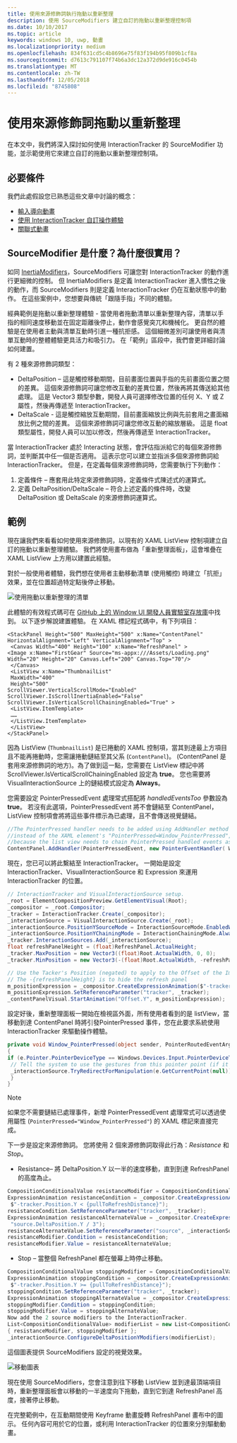 ```yaml
---
title: 使用來源修飾詞執行拖動以重新整理
description: 使用 SourceModifiers 建立自訂的拖動以重新整理控制項
ms.date: 10/10/2017
ms.topic: article
keywords: windows 10, uwp, 動畫
ms.localizationpriority: medium
ms.openlocfilehash: 834f631cd5c4b8696e75f83f194b95f809b1cf8a
ms.sourcegitcommit: d7613c791107f74b6a3dc12a372d9de916c0454b
ms.translationtype: MT
ms.contentlocale: zh-TW
ms.lasthandoff: 12/05/2018
ms.locfileid: "8745808"
---
```

# <a name="pull-to-refresh-with-source-modifiers"></a>使用來源修飾詞拖動以重新整理

在本文中，我們將深入探討如何使用 InteractionTracker 的 SourceModifier 功能，並示範使用它來建立自訂的拖動以重新整理控制項。

## <a name="prerequisites"></a>必要條件

我們此處假設您已熟悉這些文章中討論的概念：

- [輸入導向動畫](input-driven-animations.md)
- [使用 InteractionTracker 自訂操作體驗](interaction-tracker-manipulations.md)
- [關聯式動畫](relation-animations.md)

## <a name="what-is-a-sourcemodifier-and-why-are-they-useful"></a>SourceModifier 是什麼？為什麼很實用？

如同 [InertiaModifiers](inertia-modifiers.md)，SourceModifiers 可讓您對 InteractionTracker 的動作進行更細微的控制。 但 InertiaModifiers 是定義 InteractionTracker 進入慣性之後的動作，而 SourceModifiers 則是定義 InteractionTracker 仍在互動狀態中的動作。 在這些案例中，您想要與傳統「跟隨手指」不同的體驗。

經典範例是拖動以重新整理體驗 - 當使用者拖動清單以重新整理內容，清單以手指的相同速度移動並在固定距離後停止，動作會感覺突兀和機械化。 更自然的體驗是在使用者主動與清單互動時引進一種抗拒感。 這個細微差別可讓使用者與清單互動時的整體體驗更具活力和吸引力。 在「範例」區段中，我們會更詳細討論如何建置。

有 2 種來源修飾詞類型：

- DeltaPosition – 這是觸控移動期間，目前畫面位置與手指的先前畫面位置之間的差異。 這個來源修飾詞可讓您修改互動的差異位置，然後再將其傳送給其他處理。 這是 Vector3 類型參數，開發人員可選擇修改位置的任何 X、Y 或 Z 屬性，然後再傳遞至 InteractionTracker。
- DeltaScale - 這是觸控縮放互動期間，目前畫面縮放比例與先前套用之畫面縮放比例之間的差異。 這個來源修飾詞可讓您修改互動的縮放層級。 這是 float 類型屬性，開發人員可以加以修改，然後再傳遞至 InteractionTracker。

當 InteractionTracker 處於 Interacting 狀態，會評估指派給它的每個來源修飾詞，並判斷其中任一個是否適用。 這表示您可以建立並指派多個來源修飾詞給 InteractionTracker。 但是，在定義每個來源修飾詞時，您需要執行下列動作：

1. 定義條件 – 應套用此特定來源修飾詞時，定義條件式陳述式的運算式。
1. 定義 DeltaPosition/DeltaScale – 符合上述定義的條件時，改變 DeltaPosition 或 DeltaScale 的來源修飾詞運算式。

## <a name="example"></a>範例

現在讓我們來看看如何使用來源修飾詞，以現有的 XAML ListView 控制項建立自訂的拖動以重新整理體驗。 我們將使用畫布做為「重新整理面板」，這會堆疊在 XAML ListView 上方用以建置此經驗。

對於一般使用者體驗，我們想在使用者主動移動清單 (使用觸控) 時建立「抗拒」效果，並在位置超過特定點後停止移動。

![使用拖動以重新整理的清單](images/animation/city-list.gif)

此體驗的有效程式碼可在 [GitHub 上的 Window UI 開發人員實驗室存放庫](https://github.com/Microsoft/WindowsUIDevLabs)中找到。 以下逐步解說建置體驗。
在 XAML 標記程式碼中，有下列項目：

```xaml
<StackPanel Height="500" MaxHeight="500" x:Name="ContentPanel" HorizontalAlignment="Left" VerticalAlignment="Top" >
 <Canvas Width="400" Height="100" x:Name="RefreshPanel" >
<Image x:Name="FirstGear" Source="ms-appx:///Assets/Loading.png" Width="20" Height="20" Canvas.Left="200" Canvas.Top="70"/>
 </Canvas>
 <ListView x:Name="ThumbnailList"
 MaxWidth="400"
 Height="500"
ScrollViewer.VerticalScrollMode="Enabled" ScrollViewer.IsScrollInertiaEnabled="False" ScrollViewer.IsVerticalScrollChainingEnabled="True" >
 <ListView.ItemTemplate>
 ……
 </ListView.ItemTemplate>
 </ListView>
</StackPanel>
```

因為 ListView (`ThumbnailList`) 是已捲動的 XAML 控制項，當其到達最上方項目且不能再捲動時，您需讓捲動鏈結至其父系 (`ContentPanel`)。 (ContentPanel 是套用來源修飾詞的地方)。為了做到這一點，您需要在 ListView 標記中將 ScrollViewer.IsVerticalScrollChainingEnabled 設定為 **true**。 您也需要將 VisualInteractionSource 上的鏈結模式設定為 **Always**。

您需要設定 PointerPressedEvent 處理常式搭配將 _handledEventsToo_ 參數設為 **true**。 若沒有此選項，PointerPressedEvent 將不會鏈結至 ContentPanel，ListView 控制項會將將這些事件標示為已處理，且不會傳送視覺鏈結。

```csharp
//The PointerPressed handler needs to be added using AddHandler method with the //handledEventsToo boolean set to "true"
//instead of the XAML element's "PointerPressed=Window_PointerPressed",
//because the list view needs to chain PointerPressed handled events as well.
ContentPanel.AddHandler(PointerPressedEvent, new PointerEventHandler( Window_PointerPressed), true);
```

現在，您已可以將此繫結至 InteractionTracker。 一開始是設定 InteractionTracker、VisualInteractionSource 和 Expression 來運用 InteractionTracker 的位置。

```csharp
// InteractionTracker and VisualInteractionSource setup.
_root = ElementCompositionPreview.GetElementVisual(Root);
_compositor = _root.Compositor;
_tracker = InteractionTracker.Create(_compositor);
_interactionSource = VisualInteractionSource.Create(_root);
_interactionSource.PositionYSourceMode = InteractionSourceMode.EnabledWithInertia;
_interactionSource.PositionYChainingMode = InteractionChainingMode.Always;
_tracker.InteractionSources.Add(_interactionSource);
float refreshPanelHeight = (float)RefreshPanel.ActualHeight;
_tracker.MaxPosition = new Vector3((float)Root.ActualWidth, 0, 0);
_tracker.MinPosition = new Vector3(-(float)Root.ActualWidth, -refreshPanelHeight, 0);

// Use the Tacker's Position (negated) to apply to the Offset of the Image.
// The -{refreshPanelHeight} is to hide the refresh panel
m_positionExpression = _compositor.CreateExpressionAnimation($"-tracker.Position.Y - {refreshPanelHeight} ");
m_positionExpression.SetReferenceParameter("tracker", _tracker);
_contentPanelVisual.StartAnimation("Offset.Y", m_positionExpression);
```

設定好後，重新整理面板一開始在檢視區外面，所有使用者看到的是 listView，當移動到達 ContentPanel 時將引發PointerPressed 事件，您在此要求系統使用 InteractionTracker 來驅動操作體驗。

```csharp
private void Window_PointerPressed(object sender, PointerRoutedEventArgs e)
{
if (e.Pointer.PointerDeviceType == Windows.Devices.Input.PointerDeviceType.Touch) {
 // Tell the system to use the gestures from this pointer point (if it can).
 _interactionSource.TryRedirectForManipulation(e.GetCurrentPoint(null));
 }
}
```

> [!NOTE]
> 如果您不需要鏈結已處理事件，新增 PointerPressedEvent 處理常式可以透過使用屬性 (`PointerPressed="Window_PointerPressed"`) 的 XAML 標記來直接完成。

下一步是設定來源修飾詞。 您將使用 2 個來源修飾詞取得此行為：_Resistance_ 和 _Stop_。

- Resistance– 將 DeltaPosition.Y 以一半的速度移動，直到到達 RefreshPanel 的高度為止。

```csharp
CompositionConditionalValue resistanceModifier = CompositionConditionalValue.Create (_compositor);
ExpressionAnimation resistanceCondition = _compositor.CreateExpressionAnimation(
 $"-tracker.Position.Y < {pullToRefreshDistance}");
resistanceCondition.SetReferenceParameter("tracker", _tracker);
ExpressionAnimation resistanceAlternateValue = _compositor.CreateExpressionAnimation(
 "source.DeltaPosition.Y / 3");
resistanceAlternateValue.SetReferenceParameter("source", _interactionSource);
resistanceModifier.Condition = resistanceCondition;
resistanceModifier.Value = resistanceAlternateValue;
```

- Stop – 當整個 RefreshPanel 都在螢幕上時停止移動。

```csharp
CompositionConditionalValue stoppingModifier = CompositionConditionalValue.Create (_compositor);
ExpressionAnimation stoppingCondition = _compositor.CreateExpressionAnimation(
 $"-tracker.Position.Y >= {pullToRefreshDistance}");
stoppingCondition.SetReferenceParameter("tracker", _tracker);
ExpressionAnimation stoppingAlternateValue = _compositor.CreateExpressionAnimation("0");
stoppingModifier.Condition = stoppingCondition;
stoppingModifier.Value = stoppingAlternateValue;
Now add the 2 source modifiers to the InteractionTracker.
List<CompositionConditionalValue> modifierList = new List<CompositionConditionalValue>()
{ resistanceModifier, stoppingModifier };
_interactionSource.ConfigureDeltaPositionYModifiers(modifierList);
```

這個圖表提供 SourceModifiers 設定的視覺效果。

![移動圖表](images/animation/source-modifiers-diagram.png)

現在使用 SourceModifiers，您會注意到往下移動 ListView 並到達最頂端項目時，重新整理面板會以移動的一半速度向下拖動，直到它到達 RefreshPanel 高度，接著停止移動。

在完整範例中，在互動期間使用 Keyframe 動畫旋轉 RefreshPanel 畫布中的圖示。 任何內容可用於它的位置，或利用 InteractionTracker 的位置來分別驅動動畫。
